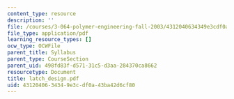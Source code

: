 ```yaml
---
content_type: resource
description: ''
file: /courses/3-064-polymer-engineering-fall-2003/4312040634349e3cdf0a43ba42d6cf80_latch_design.pdf
file_type: application/pdf
learning_resource_types: []
ocw_type: OCWFile
parent_title: Syllabus
parent_type: CourseSection
parent_uid: 498fd83f-d571-31c5-d3aa-284370ca8662
resourcetype: Document
title: latch_design.pdf
uid: 43120406-3434-9e3c-df0a-43ba42d6cf80
---
```


